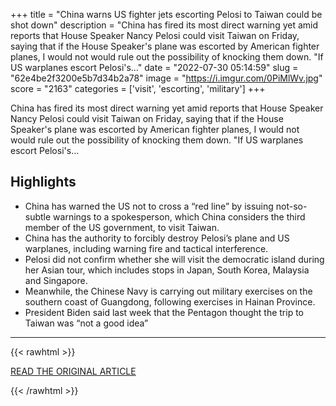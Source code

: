 +++
title = "China warns US fighter jets escorting Pelosi to Taiwan could be shot down"
description = "China has fired its most direct warning yet amid reports that House Speaker Nancy Pelosi could visit Taiwan on Friday, saying that if the House Speaker's plane was escorted by American fighter planes, I would not would rule out the possibility of knocking them down. \"If US warplanes escort Pelosi's…"
date = "2022-07-30 05:14:59"
slug = "62e4be2f3200e5b7d34b2a78"
image = "https://i.imgur.com/0PiMlWv.jpg"
score = "2163"
categories = ['visit', 'escorting', 'military']
+++

China has fired its most direct warning yet amid reports that House Speaker Nancy Pelosi could visit Taiwan on Friday, saying that if the House Speaker's plane was escorted by American fighter planes, I would not would rule out the possibility of knocking them down. \"If US warplanes escort Pelosi's…

## Highlights

- China has warned the US not to cross a “red line” by issuing not-so-subtle warnings to a spokesperson, which China considers the third member of the US government, to visit Taiwan.
- China has the authority to forcibly destroy Pelosi’s plane and US warplanes, including warning fire and tactical interference.
- Pelosi did not confirm whether she will visit the democratic island during her Asian tour, which includes stops in Japan, South Korea, Malaysia and Singapore.
- Meanwhile, the Chinese Navy is carrying out military exercises on the southern coast of Guangdong, following exercises in Hainan Province.
- President Biden said last week that the Pentagon thought the trip to Taiwan was “not a good idea”

---

{{< rawhtml >}}
  <p class="article-category">
    <a target="_blank" href="https://globalhappenings.com/top-global-news/237316.html">READ THE ORIGINAL ARTICLE</a>
  </p>
{{< /rawhtml >}}
